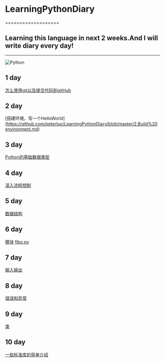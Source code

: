 # LearningPythonDiary    
===================
## Learning this language in next 2 weeks.And I will write diary every day!   
-------------------

![Python](http://www.python.org/images/python-logo.gif)

## 1 day  
[怎么使用git以及提交代码到gitHub](https://github.com/peterluo/LearningPythonDiary/blob/master/1.How%20to%20use%20git.md "How to use")  
## 2 day  
[搭建环境，写一个HelloWorld] (https://github.com/peterluo/LearningPythonDiary/blob/master/2.Build%20environment.md) 
## 3 day  
[Python的基础数据类型](https://github.com/peterluo/LearningPythonDiary/blob/master/3.Python's%20data%20types.md "基础数据类型")  
## 4 day  
[深入流程控制](https://github.com/peterluo/LearningPythonDiary/blob/master/4.More%20Control%20Flow%20Tools.md "循环语句以及程序函数")
## 5 day  
[数据结构](https://github.com/peterluo/LearningPythonDiary/blob/master/LearningLog/5.Data%20Structures.md)
## 6 day  
[模块](https://github.com/peterluo/LearningPythonDiary/blob/master/LearningLog/6.Modules.md) [fibo.py](https://github.com/peterluo/LearningPythonDiary/blob/master/LearningLog/fibo.py)
## 7 day  
[输入输出](https://github.com/peterluo/LearningPythonDiary/blob/master/LearningLog/7.Input%20and%20Output.md)  
## 8 day  
[错误和异常](https://github.com/peterluo/LearningPythonDiary/blob/master/LearningLog/8.Errors%20and%20Exceptions.md)
## 9 day  
[类](https://github.com/peterluo/LearningPythonDiary/blob/master/LearningLog/9.Classes.md)
## 10 day  
[一些标准库的简单介绍](https://github.com/peterluo/LearningPythonDiary/blob/master/LearningLog/10.Brief%20Tour%20of%20the%20Standard%20Library.md)
